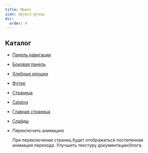 ```yaml
---
title: Макет
icon: object-group
dir:
  order: 4
---
```


## Каталог

- [Панель навигации](navbar.md)

- [Боковая панель](sidebar.md)

- [Хлебные крошки](breadcrumb.md)

- [Футер](footer.md)

- [Страница](page.md)

- [Catalog](catalog.md)

- [Главная страница](home.md)

- [Слайды](slides.md)

- Переключить анимацию

  При переключении страниц будет отображаться постепенная анимация перехода. Улучшить текстуру документации/блога.
